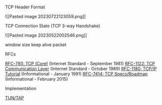TCP Header Format

![[Pasted image 20230722123059.png]]

TCP Connection State (TCP 3-way Handshake)

![[Pasted image 20230522002546.png]]

window size
keep alive packet

RFCs

[RFC-793: TCP (Core)](https://datatracker.ietf.org/doc/html/rfc793) (Internet Standard - September 1981)
[RFC-1122: TCP Communication Layer](https://datatracker.ietf.org/doc/html/rfc1122) (Internet Standard - October 1989)
[RFC-1180: TCP/IP Tutorial](https://datatracker.ietf.org/doc/html/rfc1180) (Informational - January 1991)
[RFC-7414: TCP Specs/Roadmap](https://datatracker.ietf.org/doc/html/rfc7414#section-2) (Informational - February 2015)

Implementation

[TUN/TAP](https://www.kernel.org/doc/html/v5.8/networking/tuntap.html)